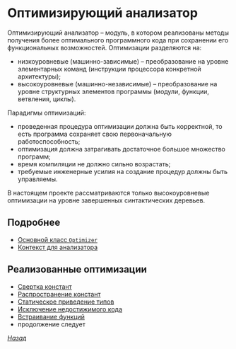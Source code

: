 # Оптимизирующий анализатор

Оптимизирующий анализатор – модуль, в котором реализованы методы получения более оптимального программного кода при сохранении его функциональных возможностей.
Оптимизации разделяются на:
* низкоуровневые (машинно-зависимые) – преобразование на уровне элементарных команд (инструкции процессора конкретной архитектуры);
* высокоуровневые (машинно-независимые) – преобразование на уровне структурных элементов программы (модули, функции, ветвления, циклы).

Парадигмы оптимизаций:
* проведенная процедура оптимизации должна быть корректной, то есть программа сохраняет свою первоначальную работоспособность;
* оптимизация должна затрагивать достаточное большое множество программ;
* время компиляции не должно сильно возрастать;
* требуемые инженерные усилия на создание процедур должны быть управляемы.

В настоящем проекте рассматриваются только высокоуровневые оптимизации на уровне завершенных синтактических деревьев.

## Подробнее

* [Основной класс `Optimizer`](class.md)
* [Контекст для анализатора](context.md)


## Реализованные оптимизации

* [Свертка констант](constants_folding.md)
* [Распространение констант](constants_propagation.md)
* [Статическое приведение типов](static_casting.md)
* [Исключение недостижимого кода](dead_code_elimination.md)
* [Встраивание функций](functions_inlining.md)
* продолжение следует

[_Назад_](../README.md)
